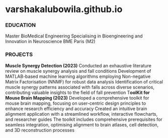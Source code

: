 # varshakalubowila.github.io

### EDUCATION
Master BioMedical Engineering Specialising in Bioengineering and Innovation in Neuroscience BME Paris (M2)

### PROJECTS
**Muscle Synergy Detection (2023)**
Conducted an exhaustive literature review on muscle synergy analysis and fall conditions
Development of MATLAB-based machine learning algorithms employing Non-negative Matrix Factorisation
(NNMF) for robust data analysis
Identification of critical muscle synergy patterns associated with falls across diverse scenarios, contributing
valuable insights to the field of fall prevention
T**oolKit for Mouse Brain Mapping (2023)**
Developed a comprehensive toolkit for mouse brain mapping, focusing on user-centric design principles to
enhance research efficiency and accuracy
Created an intuitive brain alignment application with a streamlined workflow, interactive flowcharts, and
researcher guides
The toolkit includes comprehensive prerequisites for seamless integration, optimising alignment to brain atlases,
cell detection, and 3D reconstruction processes
